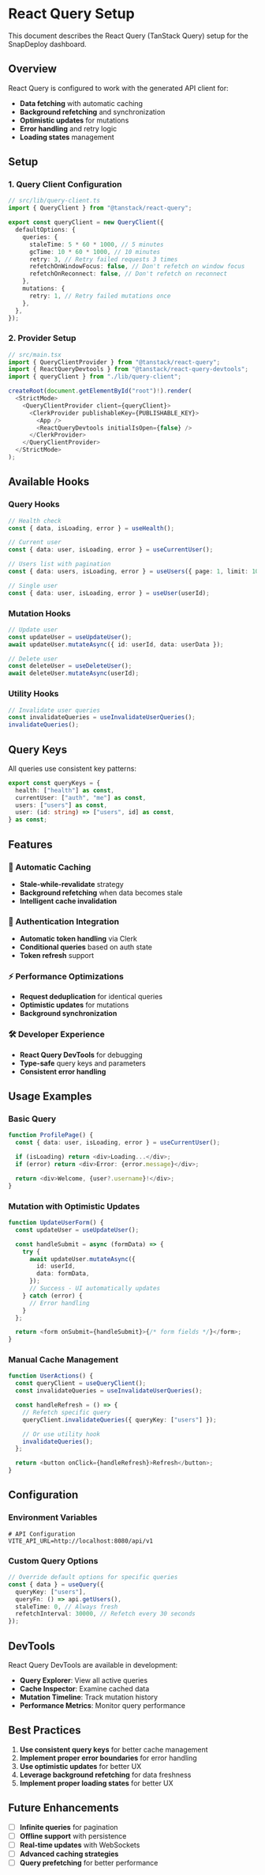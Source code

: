 # React Query Setup

This document describes the React Query (TanStack Query) setup for the SnapDeploy dashboard.

## Overview

React Query is configured to work with the generated API client for:

- **Data fetching** with automatic caching
- **Background refetching** and synchronization
- **Optimistic updates** for mutations
- **Error handling** and retry logic
- **Loading states** management

## Setup

### 1. Query Client Configuration

```typescript
// src/lib/query-client.ts
import { QueryClient } from "@tanstack/react-query";

export const queryClient = new QueryClient({
  defaultOptions: {
    queries: {
      staleTime: 5 * 60 * 1000, // 5 minutes
      gcTime: 10 * 60 * 1000, // 10 minutes
      retry: 3, // Retry failed requests 3 times
      refetchOnWindowFocus: false, // Don't refetch on window focus
      refetchOnReconnect: false, // Don't refetch on reconnect
    },
    mutations: {
      retry: 1, // Retry failed mutations once
    },
  },
});
```

### 2. Provider Setup

```typescript
// src/main.tsx
import { QueryClientProvider } from "@tanstack/react-query";
import { ReactQueryDevtools } from "@tanstack/react-query-devtools";
import { queryClient } from "./lib/query-client";

createRoot(document.getElementById("root")!).render(
  <StrictMode>
    <QueryClientProvider client={queryClient}>
      <ClerkProvider publishableKey={PUBLISHABLE_KEY}>
        <App />
        <ReactQueryDevtools initialIsOpen={false} />
      </ClerkProvider>
    </QueryClientProvider>
  </StrictMode>
);
```

## Available Hooks

### Query Hooks

```typescript
// Health check
const { data, isLoading, error } = useHealth();

// Current user
const { data: user, isLoading, error } = useCurrentUser();

// Users list with pagination
const { data: users, isLoading, error } = useUsers({ page: 1, limit: 10 });

// Single user
const { data: user, isLoading, error } = useUser(userId);
```

### Mutation Hooks

```typescript
// Update user
const updateUser = useUpdateUser();
await updateUser.mutateAsync({ id: userId, data: userData });

// Delete user
const deleteUser = useDeleteUser();
await deleteUser.mutateAsync(userId);
```

### Utility Hooks

```typescript
// Invalidate user queries
const invalidateQueries = useInvalidateUserQueries();
invalidateQueries();
```

## Query Keys

All queries use consistent key patterns:

```typescript
export const queryKeys = {
  health: ["health"] as const,
  currentUser: ["auth", "me"] as const,
  users: ["users"] as const,
  user: (id: string) => ["users", id] as const,
} as const;
```

## Features

### 🔄 Automatic Caching

- **Stale-while-revalidate** strategy
- **Background refetching** when data becomes stale
- **Intelligent cache invalidation**

### 🔐 Authentication Integration

- **Automatic token handling** via Clerk
- **Conditional queries** based on auth state
- **Token refresh** support

### ⚡ Performance Optimizations

- **Request deduplication** for identical queries
- **Optimistic updates** for mutations
- **Background synchronization**

### 🛠️ Developer Experience

- **React Query DevTools** for debugging
- **Type-safe** query keys and parameters
- **Consistent error handling**

## Usage Examples

### Basic Query

```typescript
function ProfilePage() {
  const { data: user, isLoading, error } = useCurrentUser();

  if (isLoading) return <div>Loading...</div>;
  if (error) return <div>Error: {error.message}</div>;

  return <div>Welcome, {user?.username}!</div>;
}
```

### Mutation with Optimistic Updates

```typescript
function UpdateUserForm() {
  const updateUser = useUpdateUser();

  const handleSubmit = async (formData) => {
    try {
      await updateUser.mutateAsync({
        id: userId,
        data: formData,
      });
      // Success - UI automatically updates
    } catch (error) {
      // Error handling
    }
  };

  return <form onSubmit={handleSubmit}>{/* form fields */}</form>;
}
```

### Manual Cache Management

```typescript
function UserActions() {
  const queryClient = useQueryClient();
  const invalidateQueries = useInvalidateUserQueries();

  const handleRefresh = () => {
    // Refetch specific query
    queryClient.invalidateQueries({ queryKey: ["users"] });

    // Or use utility hook
    invalidateQueries();
  };

  return <button onClick={handleRefresh}>Refresh</button>;
}
```

## Configuration

### Environment Variables

```env
# API Configuration
VITE_API_URL=http://localhost:8080/api/v1
```

### Custom Query Options

```typescript
// Override default options for specific queries
const { data } = useQuery({
  queryKey: ["users"],
  queryFn: () => api.getUsers(),
  staleTime: 0, // Always fresh
  refetchInterval: 30000, // Refetch every 30 seconds
});
```

## DevTools

React Query DevTools are available in development:

- **Query Explorer**: View all active queries
- **Cache Inspector**: Examine cached data
- **Mutation Timeline**: Track mutation history
- **Performance Metrics**: Monitor query performance

## Best Practices

1. **Use consistent query keys** for better cache management
2. **Implement proper error boundaries** for error handling
3. **Use optimistic updates** for better UX
4. **Leverage background refetching** for data freshness
5. **Implement proper loading states** for better UX

## Future Enhancements

- [ ] **Infinite queries** for pagination
- [ ] **Offline support** with persistence
- [ ] **Real-time updates** with WebSockets
- [ ] **Advanced caching strategies**
- [ ] **Query prefetching** for better performance
